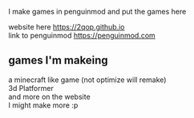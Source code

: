 I make games in penguinmod and put the games here  
  
website here https://2qop.github.io  
link to penguinmod https://penguinmod.com  
  
games I'm makeing  
  -
a minecraft like game (not optimize will remake)  
3d Platformer  
and more on the website  
I might make more :p  
